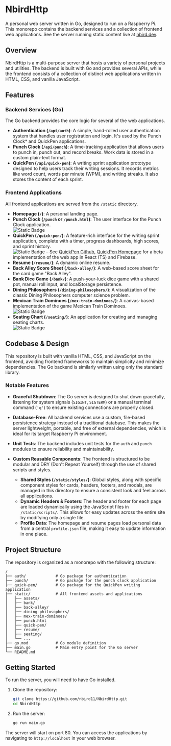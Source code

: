 # NbirdHttp

A personal web server written in Go, designed to run on a Raspberry Pi. This monorepo contains the backend services and a collection of frontend web applications. See the server running static content live at [nbird.dev](https://nbird.dev/).

## Overview

NbirdHttp is a multi-purpose server that hosts a variety of personal projects and utilities. The backend is built with Go and provides several APIs, while the frontend consists of a collection of distinct web applications written in HTML, CSS, and vanilla JavaScript.

## Features

### Backend Services (Go)

The Go backend provides the core logic for several of the web applications.

- **Authentication (`/api/auth`)**: A simple, hand-rolled user authentication system that handles user registration and login. It's used by the Punch Clock\* and QuickPen applications.
- **Punch Clock (`/api/punch`)**: A time-tracking application that allows users to punch in, punch out, and record breaks. Work data is stored in a custom plain-text format.
- **QuickPen (`/api/quick-pen`)**: A writing sprint application prototype designed to help users track their writing sessions. It records metrics like word count, words per minute (WPM), and writing streaks. It also stores the content of each sprint.

### Frontend Applications

All frontend applications are served from the `/static` directory.

- **Homepage (`/`)**: A personal landing page.
- **Punch Clock (`/punch` or `/punch.html`)**: The user interface for the Punch Clock application.  
  ![Static Badge](https://img.shields.io/badge/Under_Construction-goldenrod)
- **QuickPen (`/quick-pen/`)**: A feature-rich interface for the writing sprint application, complete with a timer, progress dashboards, high scores, and sprint history.  
  ![Static Badge](https://img.shields.io/badge/Prototype-forestgreen) – See [QuickPen Github](https://github.com/nbird11/quickpen), [QuickPen Homepage](https://quickpen.web.app/) for a beta implementation of the web app in React (TS) and Firebase.
- **Resume (`/resume/`)**: A dynamic online resume.
- **Back Alley Score Sheet (`/back-alley/`)**: A web-based score sheet for the card game "Back Alley".
- **Bank Dice Game (`/bank/`)**: A push-your-luck dice game with a shared pot, manual roll input, and localStorage persistence.
- **Dining Philosophers (`/dining-philosophers/`)**: A visualization of the classic Dining Philosophers computer science problem.
- **Mexican Train Dominoes (`/mex-train-dominoes/`)**: A canvas-based implementation of the game Mexican Train Dominoes.  
  ![Static Badge](https://img.shields.io/badge/Under_Construction-goldenrod)
- **Seating Chart (`/seating/`)**: An application for creating and managing seating charts.  
  ![Static Badge](https://img.shields.io/badge/Under_Construction-goldenrod)

## Codebase & Design

This repository is built with vanilla HTML, CSS, and JavaScript on the frontend, avoiding frontend frameworks to maintain simplicity and minimize dependencies. The Go backend is similarly written using only the standard library.

### Notable Features

- **Graceful Shutdown**: The Go server is designed to shut down gracefully, listening for system signals (`SIGINT`, `SIGTERM`) or a manual terminal command (`'q'`) to ensure existing connections are properly closed.
- **Database-Free**: All backend services use a custom, file-based persistence strategy instead of a traditional database. This makes the server lightweight, portable, and free of external dependencies, which is ideal for its target Raspberry Pi environment.
- **Unit Tests**: The backend includes unit tests for the `auth` and `punch` modules to ensure reliability and maintainability.

- **Custom Reusable Components**: The frontend is structured to be modular and DRY (Don't Repeat Yourself) through the use of shared scripts and styles.
  - **Shared Styles (`/static/styles/`)**: Global styles, along with specific component styles for cards, headers, footers, and modals, are managed in this directory to ensure a consistent look and feel across all applications.
  - **Dynamic Headers & Footers**: The header and footer for each page are loaded dynamically using the JavaScript files in `/static/scripts/`. This allows for easy updates across the entire site by modifying only a single file.
  - **Profile Data**: The homepage and resume pages load personal data from a central `profile.json` file, making it easy to update information in one place.

## Project Structure

The repository is organized as a monorepo with the following structure:

```plaintext
/
├── auth/             # Go package for authentication
├── punch/            # Go package for the punch clock application
├── quick-pen/        # Go package for the QuickPen writing application
├── static/           # All frontend assets and applications
│   ├── assets/
│   ├── bank/
│   ├── back-alley/
│   ├── dining-philosophers/
│   ├── mex-train-dominoes/
│   ├── punch.html
│   ├── quick-pen/
│   ├── resume/
│   ├── seating/
│   └── ...
├── go.mod            # Go module definition
├── main.go           # Main entry point for the Go server
└── README.md
```

## Getting Started

To run the server, you will need to have Go installed.

1. Clone the repository:

   ```bash
   git clone https://github.com/nbird11/NbirdHttp.git
   cd NbirdHttp
   ```

2. Run the server:

   ```bash
   go run main.go
   ```

The server will start on port 80. You can access the applications by navigating to `http://localhost` in your web browser.
